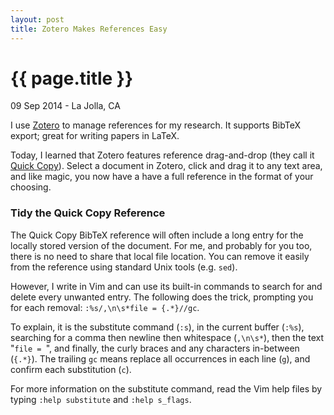 ```yaml
---
layout: post
title: Zotero Makes References Easy
---
```


{{ page.title }}
================

<p class="meta">09 Sep 2014 - La Jolla, CA</p>

I use [Zotero](http://www.zotero.org) to manage references for my research.
It supports BibTeX export; great for writing papers in LaTeX.

Today, I learned that Zotero features reference drag-and-drop (they call it
[Quick Copy](https://www.zotero.org/support/creating_bibliographies)).
Select a document
in Zotero, click and drag it to any text area, and like magic, you now have a
have a full reference in the format of your choosing.

### Tidy the Quick Copy Reference 

The Quick Copy BibTeX reference will often include a long entry for the locally
stored version of the document. For me, and probably for you too, there is no
need to share that local file location.  You can remove it easily from the
reference using standard Unix tools (e.g. `sed`). 

However, I write in Vim and can use its built-in commands to search for and
delete every unwanted entry.  The following does the trick, prompting you for
each removal: `:%s/,\n\s*file = {.*}//gc`.

To explain, it is the substitute command (`:s`), in the current buffer (`:%s`),
searching for a comma then newline then whitespace (`,\n\s*`), then the text
"`file = `", and finally, the curly braces and any characters in-between
(`{.*}`). The trailing `gc` means replace all occurrences in each line (`g`),
and confirm each substitution (`c`). 

For more information on the substitute command, read the Vim help files by
typing `:help substitute` and `:help s_flags`. 
